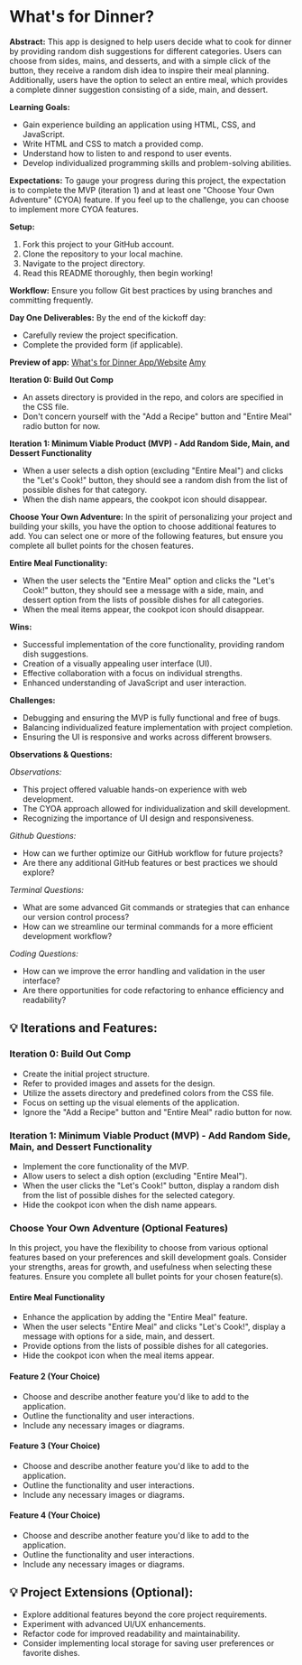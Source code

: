 # What's for Dinner?

**Abstract:** This app is designed to help users decide what to cook for dinner by providing random dish suggestions for different categories. Users can choose from sides, mains, and desserts, and with a simple click of the button, they receive a random dish idea to inspire their meal planning. Additionally, users have the option to select an entire meal, which provides a complete dinner suggestion consisting of a side, main, and dessert.

**Learning Goals:**
- Gain experience building an application using HTML, CSS, and JavaScript.
- Write HTML and CSS to match a provided comp.
- Understand how to listen to and respond to user events.
- Develop individualized programming skills and problem-solving abilities.

**Expectations:**
To gauge your progress during this project, the expectation is to complete the MVP (iteration 1) and at least one "Choose Your Own Adventure" (CYOA) feature. If you feel up to the challenge, you can choose to implement more CYOA features.

**Setup:**
1. Fork this project to your GitHub account.
2. Clone the repository to your local machine.
3. Navigate to the project directory.
4. Read this README thoroughly, then begin working!

**Workflow:**
Ensure you follow Git best practices by using branches and committing frequently.

**Day One Deliverables:**
By the end of the kickoff day:

- Carefully review the project specification.
- Complete the provided form (if applicable).

**Preview of app:**
[What's for Dinner App/Website](https://amysiu1028.github.io/What-s-for-dinner-app-website/)
[Amy](https://github.com/amysiu1028)

**Iteration 0: Build Out Comp**
- An assets directory is provided in the repo, and colors are specified in the CSS file.
- Don't concern yourself with the "Add a Recipe" button and "Entire Meal" radio button for now.

**Iteration 1: Minimum Viable Product (MVP) - Add Random Side, Main, and Dessert Functionality**
- When a user selects a dish option (excluding "Entire Meal") and clicks the "Let's Cook!" button, they should see a random dish from the list of possible dishes for that category.
- When the dish name appears, the cookpot icon should disappear.

**Choose Your Own Adventure:**
In the spirit of personalizing your project and building your skills, you have the option to choose additional features to add. You can select one or more of the following features, but ensure you complete all bullet points for the chosen features.

**Entire Meal Functionality:**
- When the user selects the "Entire Meal" option and clicks the "Let's Cook!" button, they should see a message with a side, main, and dessert option from the lists of possible dishes for all categories.
- When the meal items appear, the cookpot icon should disappear.

**Wins:**
- Successful implementation of the core functionality, providing random dish suggestions.
- Creation of a visually appealing user interface (UI).
- Effective collaboration with a focus on individual strengths.
- Enhanced understanding of JavaScript and user interaction.

**Challenges:**
- Debugging and ensuring the MVP is fully functional and free of bugs.
- Balancing individualized feature implementation with project completion.
- Ensuring the UI is responsive and works across different browsers.

**Observations & Questions:**

*Observations:*
- This project offered valuable hands-on experience with web development.
- The CYOA approach allowed for individualization and skill development.
- Recognizing the importance of UI design and responsiveness.

*Github Questions:*
- How can we further optimize our GitHub workflow for future projects?
- Are there any additional GitHub features or best practices we should explore?

*Terminal Questions:*
- What are some advanced Git commands or strategies that can enhance our version control process?
- How can we streamline our terminal commands for a more efficient development workflow?

*Coding Questions:*
- How can we improve the error handling and validation in the user interface?
- Are there opportunities for code refactoring to enhance efficiency and readability?

## 💡 Iterations and Features:

### **Iteration 0: Build Out Comp**
- Create the initial project structure.
- Refer to provided images and assets for the design.
- Utilize the assets directory and predefined colors from the CSS file.
- Focus on setting up the visual elements of the application.
- Ignore the "Add a Recipe" button and "Entire Meal" radio button for now.

### **Iteration 1: Minimum Viable Product (MVP) - Add Random Side, Main, and Dessert Functionality**
- Implement the core functionality of the MVP.
- Allow users to select a dish option (excluding "Entire Meal").
- When the user clicks the "Let's Cook!" button, display a random dish from the list of possible dishes for the selected category.
- Hide the cookpot icon when the dish name appears.
  
### **Choose Your Own Adventure (Optional Features)**

In this project, you have the flexibility to choose from various optional features based on your preferences and skill development goals. Consider your strengths, areas for growth, and usefulness when selecting these features. Ensure you complete all bullet points for your chosen feature(s).

#### **Entire Meal Functionality**
- Enhance the application by adding the "Entire Meal" feature.
- When the user selects "Entire Meal" and clicks "Let's Cook!", display a message with options for a side, main, and dessert.
- Provide options from the lists of possible dishes for all categories.
- Hide the cookpot icon when the meal items appear.

#### **Feature 2 (Your Choice)**
- Choose and describe another feature you'd like to add to the application.
- Outline the functionality and user interactions.
- Include any necessary images or diagrams.

#### **Feature 3 (Your Choice)**
- Choose and describe another feature you'd like to add to the application.
- Outline the functionality and user interactions.
- Include any necessary images or diagrams.

#### **Feature 4 (Your Choice)**
- Choose and describe another feature you'd like to add to the application.
- Outline the functionality and user interactions.
- Include any necessary images or diagrams.

## 💡 Project Extensions (Optional):
- Explore additional features beyond the core project requirements.
- Experiment with advanced UI/UX enhancements.
- Refactor code for improved readability and maintainability.
- Consider implementing local storage for saving user preferences or favorite dishes.
